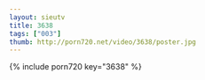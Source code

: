 ```yaml
--- 
layout: sieutv
title: 3638
tags: ["003"]
thumb: http://porn720.net/video/3638/poster.jpg
---
```

{% include porn720 key="3638" %} 
